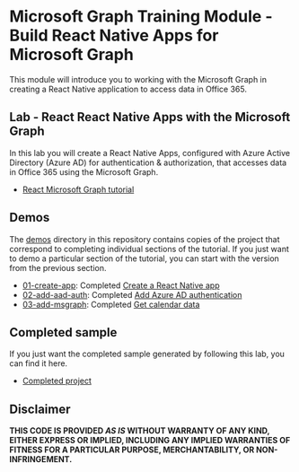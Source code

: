 # Microsoft Graph Training Module - Build React Native Apps for Microsoft Graph

This module will introduce you to working with the Microsoft Graph in creating a React Native application to access data in Office 365.

## Lab - React React Native Apps with the Microsoft Graph

In this lab you will create a React Native Apps, configured with Azure Active Directory (Azure AD) for authentication & authorization, that accesses data in Office 365 using the Microsoft Graph.

- [React Microsoft Graph tutorial](https://docs.microsoft.com/graph/training/react-tutorial)

## Demos

The [demos](./demos) directory in this repository contains copies of the project that correspond to completing individual sections of the tutorial. If you just want to demo a particular section of the tutorial, you can start with the version from the previous section.

- [01-create-app](demos/01-create-app): Completed [Create a React Native app](https://docs.microsoft.com/graph/training/react-tutorial?tutorial-step=1)
- [02-add-aad-auth](demos/02-add-aad-auth): Completed [Add Azure AD authentication](https://docs.microsoft.com/graph/training/react-tutorial?tutorial-step=3)
- [03-add-msgraph](demos/03-add-msgraph): Completed [Get calendar data](https://docs.microsoft.com/graph/training/react-tutorial?tutorial-step=4)

## Completed sample

If you just want the completed sample generated by following this lab, you can find it here.

- [Completed project](demos/03-add-msgraph)

## Disclaimer

**THIS CODE IS PROVIDED *AS IS* WITHOUT WARRANTY OF ANY KIND, EITHER EXPRESS OR IMPLIED, INCLUDING ANY IMPLIED WARRANTIES OF FITNESS FOR A PARTICULAR PURPOSE, MERCHANTABILITY, OR NON-INFRINGEMENT.**
